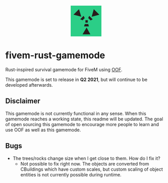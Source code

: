 <p align="center"><img src="icon.png"></p>

# fivem-rust-gamemode
Rust-inspired survival gamemode for FiveM using [OOF](https://github.com/Paradigm-MP/oof).

This gamemode is set to release in **Q2 2021**, but will continue to be developed afterwards.

## Disclaimer
This gamemode is not currently functional in any sense. When this gamemode reaches a working state, this readme will be updated. The goal of open sourcing this gamemode to encourage more people to learn and use OOF as well as this gamemode.

## Bugs
- The trees/rocks change size when I get close to them. How do I fix it?
  - Not possible to fix right now. The objects are converted from CBuildings which have custom scales, but custom scaling of object entities is not currently possible during runtime.
